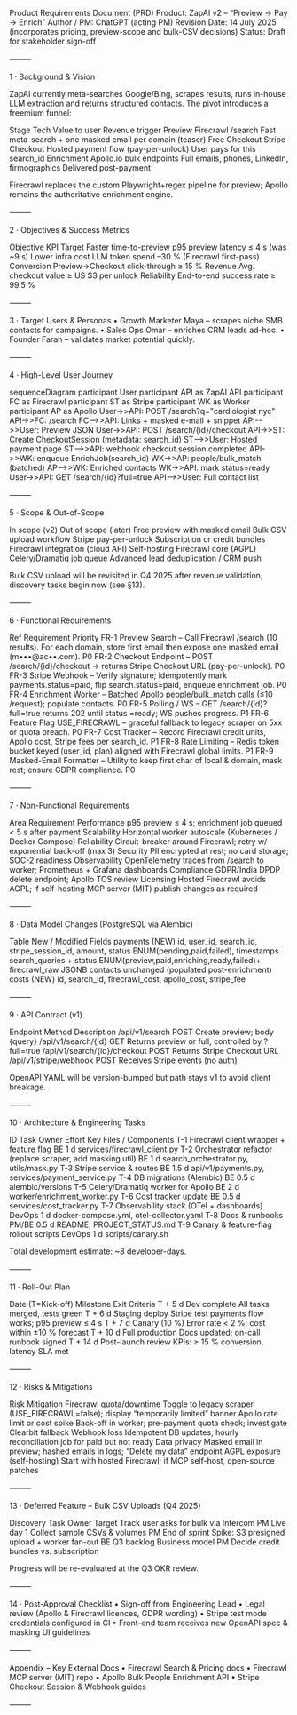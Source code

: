 Product Requirements Document (PRD)
Product: ZapAI v2 – “Preview → Pay → Enrich”
Author / PM: ChatGPT (acting PM)
Revision Date: 14 July 2025 (incorporates pricing, preview-scope and bulk-CSV decisions)
Status: Draft for stakeholder sign-off

⸻

1 · Background & Vision

ZapAI currently meta-searches Google/Bing, scrapes results, runs in-house LLM extraction and returns structured contacts. The pivot introduces a freemium funnel:

Stage	Tech	Value to user	Revenue trigger
Preview	Firecrawl /search	Fast meta-search + one masked email per domain (teaser)	Free
Checkout	Stripe Checkout	Hosted payment flow (pay-per-unlock)	User pays for this search_id
Enrichment	Apollo.io bulk endpoints	Full emails, phones, LinkedIn, firmographics	Delivered post-payment

Firecrawl replaces the custom Playwright+regex pipeline for preview; Apollo remains the authoritative enrichment engine.

⸻

2 · Objectives & Success Metrics

Objective	KPI	Target
Faster time-to-preview	p95 preview latency	≤ 4 s (was ~9 s)
Lower infra cost	LLM token spend	–30 % (Firecrawl first-pass)
Conversion	Preview→Checkout click-through	≥ 15 %
Revenue	Avg. checkout value	≥ US $3 per unlock
Reliability	End-to-end success rate	≥ 99.5 %


⸻

3 · Target Users & Personas
	•	Growth Marketer Maya – scrapes niche SMB contacts for campaigns.
	•	Sales Ops Omar – enriches CRM leads ad-hoc.
	•	Founder Farah – validates market potential quickly.

⸻

4 · High-Level User Journey

sequenceDiagram
  participant User
  participant API as ZapAI API
  participant FC as Firecrawl
  participant ST as Stripe
  participant WK as Worker
  participant AP as Apollo
  User->>API: POST /search?q="cardiologist nyc"
  API->>FC: /search
  FC-->>API: Links + masked e-mail + snippet
  API-->>User: Preview JSON
  User->>API: POST /search/{id}/checkout
  API->>ST: Create CheckoutSession (metadata: search_id)
  ST-->>User: Hosted payment page
  ST-->>API: webhook checkout.session.completed
  API->>WK: enqueue EnrichJob(search_id)
  WK->>AP: people/bulk_match (batched)
  AP-->>WK: Enriched contacts
  WK->>API: mark status=ready
  User->>API: GET /search/{id}?full=true
  API-->>User: Full contact list


⸻

5 · Scope & Out-of-Scope

In scope (v2)	Out of scope (later)
Free preview with masked email	Bulk CSV upload workflow
Stripe pay-per-unlock	Subscription or credit bundles
Firecrawl integration (cloud API)	Self-hosting Firecrawl core (AGPL)
Celery/Dramatiq job queue	Advanced lead deduplication / CRM push

Bulk CSV upload will be revisited in Q4 2025 after revenue validation; discovery tasks begin now (see §13).

⸻

6 · Functional Requirements

Ref	Requirement	Priority
FR-1	Preview Search – Call Firecrawl /search (10 results). For each domain, store first email then expose one masked email (m•••@ac••.com).	P0
FR-2	Checkout Endpoint – POST /search/{id}/checkout → returns Stripe Checkout URL (pay-per-unlock).	P0
FR-3	Stripe Webhook – Verify signature; idempotently mark payments.status=paid, flip search.status=paid, enqueue enrichment job.	P0
FR-4	Enrichment Worker – Batched Apollo people/bulk_match calls (≤10 /request); populate contacts.	P0
FR-5	Polling / WS – GET /search/{id}?full=true returns 202 until status =ready; WS pushes progress.	P1
FR-6	Feature Flag USE_FIRECRAWL – graceful fallback to legacy scraper on 5xx or quota breach.	P0
FR-7	Cost Tracker – Record Firecrawl credit units, Apollo cost, Stripe fees per search_id.	P1
FR-8	Rate Limiting – Redis token bucket keyed (user_id, plan) aligned with Firecrawl global limits.	P1
FR-9	Masked-Email Formatter – Utility to keep first char of local & domain, mask rest; ensure GDPR compliance.	P0


⸻

7 · Non-Functional Requirements

Area	Requirement
Performance	p95 preview ≤ 4 s; enrichment job queued < 5 s after payment
Scalability	Horizontal worker autoscale (Kubernetes / Docker Compose)
Reliability	Circuit-breaker around Firecrawl; retry w/ exponential back-off (max 3)
Security	PII encrypted at rest; no card storage; SOC-2 readiness
Observability	OpenTelemetry traces from /search to worker; Prometheus + Grafana dashboards
Compliance	GDPR/India DPDP delete endpoint; Apollo TOS review
Licensing	Hosted Firecrawl avoids AGPL; if self-hosting MCP server (MIT) publish changes as required


⸻

8 · Data Model Changes (PostgreSQL via Alembic)

Table	New / Modified Fields
payments (NEW)	id, user_id, search_id, stripe_session_id, amount, status ENUM(pending,paid,failed), timestamps
search_queries	+ status ENUM(preview,paid,enriching,ready,failed)+ firecrawl_raw JSONB
contacts	unchanged (populated post-enrichment)
costs (NEW)	id, search_id, firecrawl_cost, apollo_cost, stripe_fee


⸻

9 · API Contract (v1)

Endpoint	Method	Description
/api/v1/search	POST	Create preview; body {query}
/api/v1/search/{id}	GET	Returns preview or full, controlled by ?full=true
/api/v1/search/{id}/checkout	POST	Returns Stripe Checkout URL
/api/v1/stripe/webhook	POST	Receives Stripe events (no auth)

OpenAPI YAML will be version-bumped but path stays v1 to avoid client breakage.

⸻

10 · Architecture & Engineering Tasks

ID	Task	Owner	Effort	Key Files / Components
T-1	Firecrawl client wrapper + feature flag	BE	1 d	services/firecrawl_client.py
T-2	Orchestrator refactor (replace scraper, add masking util)	BE	1 d	search_orchestrator.py, utils/mask.py
T-3	Stripe service & routes	BE	1.5 d	api/v1/payments.py, services/payment_service.py
T-4	DB migrations (Alembic)	BE	0.5 d	alembic/versions
T-5	Celery/Dramatiq worker for Apollo	BE	2 d	worker/enrichment_worker.py
T-6	Cost tracker update	BE	0.5 d	services/cost_tracker.py
T-7	Observability stack (OTel + dashboards)	DevOps	1 d	docker-compose.yml, otel-collector.yaml
T-8	Docs & runbooks	PM/BE	0.5 d	README, PROJECT_STATUS.md
T-9	Canary & feature-flag rollout scripts	DevOps	1 d	scripts/canary.sh

Total development estimate: ~8 developer-days.

⸻

11 · Roll-Out Plan

Date (T=Kick-off)	Milestone	Exit Criteria
T + 5 d	Dev complete	All tasks merged, tests green
T + 6 d	Staging deploy	Stripe test payments flow works; p95 preview ≤ 4 s
T + 7 d	Canary (10 %)	Error rate < 2 %; cost within ±10 % forecast
T + 10 d	Full production	Docs updated; on-call runbook signed
T + 14 d	Post-launch review	KPIs: ≥ 15 % conversion, latency SLA met


⸻

12 · Risks & Mitigations

Risk	Mitigation
Firecrawl quota/downtime	Toggle to legacy scraper (USE_FIRECRAWL=false); display “temporarily limited” banner
Apollo rate limit or cost spike	Back-off in worker; pre-payment quota check; investigate Clearbit fallback
Webhook loss	Idempotent DB updates; hourly reconciliation job for paid but not ready
Data privacy	Masked email in preview; hashed emails in logs; “Delete my data” endpoint
AGPL exposure (self-hosting)	Start with hosted Firecrawl; if MCP self-host, open-source patches


⸻

13 · Deferred Feature – Bulk CSV Uploads (Q4 2025)

Discovery Task	Owner	Target
Track user asks for bulk via Intercom	PM	Live day 1
Collect sample CSVs & volumes	PM	End of sprint
Spike: S3 presigned upload + worker fan-out	BE	Q3 backlog
Business model	PM	Decide credit bundles vs. subscription

Progress will be re-evaluated at the Q3 OKR review.

⸻

14 · Post-Approval Checklist
	•	Sign-off from Engineering Lead
	•	Legal review (Apollo & Firecrawl licences, GDPR wording)
	•	Stripe test mode credentials configured in CI
	•	Front-end team receives new OpenAPI spec & masking UI guidelines

⸻

Appendix – Key External Docs
	•	Firecrawl Search & Pricing docs
	•	Firecrawl MCP server (MIT) repo
	•	Apollo Bulk People Enrichment API
	•	Stripe Checkout Session & Webhook guides

⸻
